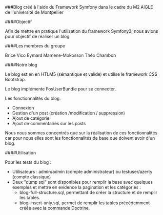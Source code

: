 ###Blog créé à l'aide du Framework Symfony dans le cadre du M2 AIGLE de l'université de Montpellier

####Objectif

Afin de mettre en pratique l'utilisation du framework Symfony2, nous avions pour objectif de réaliser un blog

####Les membres du groupe

Brice Vico
Eymard Mamene-Mokosson
Théo Chambon

####Notre blog 

Le blog est en en HTLM5 (sémantique et valide) et utilise le framework CSS Bootstrap.

Le blog implémente FosUserBundle pour se connecter.

Les fonctionnalités du blog: 
* Connexion
* Gestion d'un post (création /modification / suppression) 
* Ajout de catégorie
* Ajout de commentaires sur les posts

Nous nous sommes concentrés que sur la réalisation de ces fonctionnalités car pour nous elles sont les fonctionnalités de base que doivent avoir d'un blog. 


####Utilisation

Pour les tests du blog :
* Utilisateurs : admin/admin (compte administrateur) ou testuser/azerty (compte classique)
* Deux "dump sql" sont disponibles pour remplir la base avec quelques exemples et mettre en evidence la pagination et les catégories :
    * blog-full-structure.sql, permettant de créer la structure et de remplir les tables.
    * blog-insert-only.sql, permet de remplir les tables précédemment créée avec la commande Doctrine.

